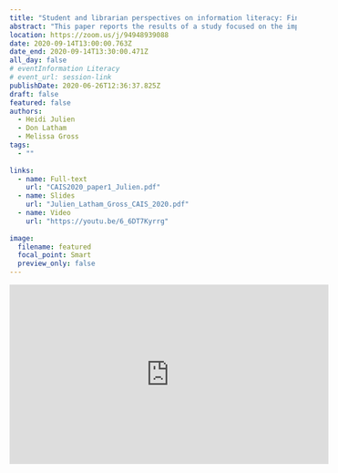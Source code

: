 ```yaml
---
title: "Student and librarian perspectives on information literacy: Finding opportunity in divergence"
abstract: "This paper reports the results of a study focused on the implementation of the ACRL Framework in community college libraries. The study explores information literacy instruction practices in this context, comparing librarians’ and students’ perspectives. Librarians with instructional responsibilities were surveyed, and students are being interviewed, to explore divergence in their perspectives, as has been reported elsewhere, and to identify opportunities to improve instructional practice."
location: https://zoom.us/j/94948939088
date: 2020-09-14T13:00:00.763Z
date_end: 2020-09-14T13:30:00.471Z
all_day: false
# eventInformation Literacy
# event_url: session-link
publishDate: 2020-06-26T12:36:37.825Z
draft: false
featured: false
authors:
  - Heidi Julien
  - Don Latham
  - Melissa Gross
tags:
  - ""
  
links:
  - name: Full-text
    url: "CAIS2020_paper1_Julien.pdf"
  - name: Slides
    url: "Julien_Latham_Gross_CAIS_2020.pdf"
  - name: Video
    url: "https://youtu.be/6_6DT7Kyrrg"
    
image:
  filename: featured
  focal_point: Smart
  preview_only: false
---
```


<iframe width="560" height="315" src="https://www.youtube.com/embed/6_6DT7Kyrrg" frameborder="0" allow="accelerometer; autoplay; clipboard-write; encrypted-media; gyroscope; picture-in-picture" allowfullscreen></iframe>
